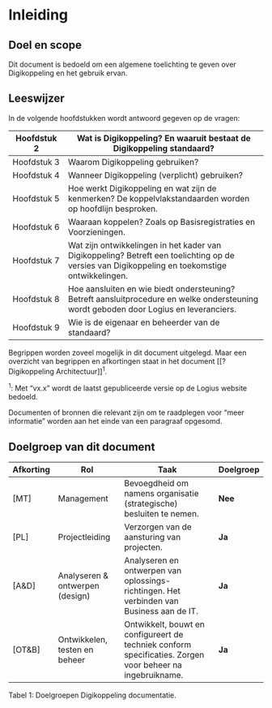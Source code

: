# Inleiding
## Doel en scope

Dit document is bedoeld om een algemene toelichting te geven over Digikoppeling en het gebruik ervan.

## Leeswijzer

In de volgende hoofdstukken wordt antwoord gegeven op de vragen:

| Hoofdstuk 2 | Wat is Digikoppeling? En waaruit bestaat de Digikoppeling standaard? |
|---|---|
| Hoofdstuk&nbsp;3 | Waarom Digikoppeling gebruiken? |
| Hoofdstuk 4 | Wanneer Digikoppeling (verplicht) gebruiken? |
| Hoofdstuk 5 | Hoe werkt Digikoppeling en wat zijn de kenmerken? De koppelvlakstandaarden worden op hoofdlijn besproken. |
| Hoofdstuk 6 | Waaraan koppelen? Zoals op Basisregistraties en Voorzieningen. |
| Hoofdstuk 7 | Wat zijn ontwikkelingen in het kader van Digikoppeling? Betreft een toelichting op de versies van Digikoppeling en toekomstige ontwikkelingen. |
| Hoofdstuk 8 | Hoe aansluiten en wie biedt ondersteuning? Betreft aansluitprocedure en welke ondersteuning wordt geboden door Logius en leveranciers. |
| Hoofdstuk 9 | Wie is de eigenaar en beheerder van de standaard? |

Begrippen worden zoveel mogelijk in dit document uitgelegd. Maar een overzicht van begrippen en afkortingen staat in het document [[?Digikoppeling Architectuur]]<sup>1</sup>.

<sup>1</sup>: Met “vx.x” wordt de laatst gepubliceerde versie op de Logius website bedoeld.

Documenten of bronnen die relevant zijn om te raadplegen voor “meer informatie” worden aan het einde van een paragraaf opgesomd.

## Doelgroep van dit document

| Afkorting | Rol | Taak | Doelgroep |
|---|---|---|---|
| [MT] | Management | Bevoegdheid om namens organisatie (strategische) besluiten te nemen. | **Nee** |
| [PL] | Projectleiding | Verzorgen van de aansturing van projecten. | **Ja** |
| [A&D] | Analyseren & ontwerpen (design) | Analyseren en ontwerpen van oplossings-richtingen. Het verbinden van Business aan de IT. | **Ja** |
| [OT&B] | Ontwikkelen, testen en beheer | Ontwikkelt, bouwt en configureert de techniek conform specificaties. Zorgen voor beheer na ingebruikname.  | **Ja** |

Tabel 1: Doelgroepen Digikoppeling documentatie.

